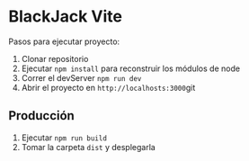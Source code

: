 # BlackJack Vite

Pasos para ejecutar proyecto:

1. Clonar repositorio
2. Ejecutar ```npm install``` para reconstruir los módulos de node
3. Correr el devServer ```npm run dev``` 
4. Abrir el proyecto en ```http://localhosts:3000```git

## Producción

1. Ejecutar ```npm run build```
2. Tomar la carpeta ```dist``` y desplegarla